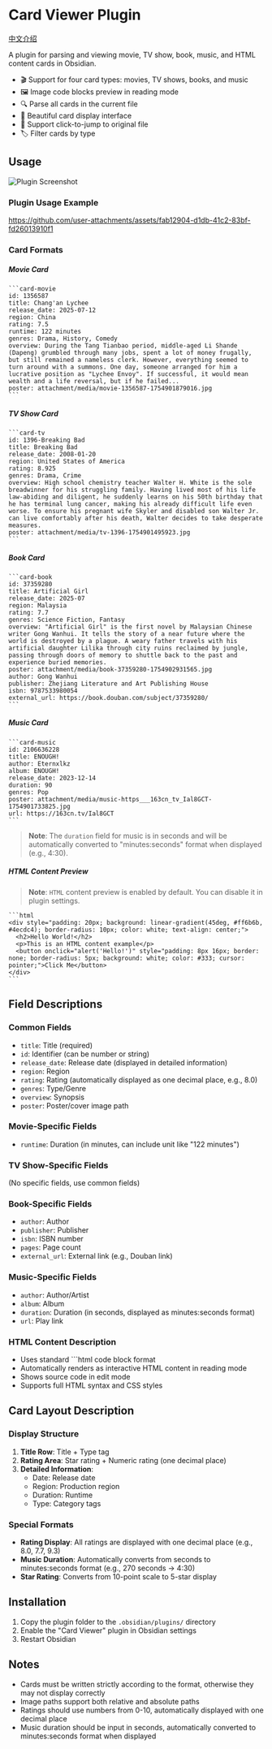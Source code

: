 # Card Viewer Plugin

[中文介绍](./README-zh.md)

A plugin for parsing and viewing movie, TV show, book, music, and HTML content cards in Obsidian.

- 🎬 Support for four card types: movies, TV shows, books, and music
- 🖼️ Image code blocks preview in reading mode
- 🔍 Parse all cards in the current file
- 🎨 Beautiful card display interface
- 🔗 Support click-to-jump to original file
- 🏷️ Filter cards by type

## Usage

![Plugin Screenshot](./screenshot.png)

### Plugin Usage Example

https://github.com/user-attachments/assets/fab12904-d1db-41c2-83bf-fd26013910f1


### Card Formats

##### Movie Card

````
```card-movie
id: 1356587
title: Chang'an Lychee
release_date: 2025-07-12
region: China
rating: 7.5
runtime: 122 minutes
genres: Drama, History, Comedy
overview: During the Tang Tianbao period, middle-aged Li Shande (Dapeng) grumbled through many jobs, spent a lot of money frugally, but still remained a nameless clerk. However, everything seemed to turn around with a summons. One day, someone arranged for him a lucrative position as "Lychee Envoy". If successful, it would mean wealth and a life reversal, but if he failed...
poster: attachment/media/movie-1356587-1754901879016.jpg
```
````

##### TV Show Card
````
```card-tv
id: 1396-Breaking Bad
title: Breaking Bad
release_date: 2008-01-20
region: United States of America
rating: 8.925
genres: Drama, Crime
overview: High school chemistry teacher Walter H. White is the sole breadwinner for his struggling family. Having lived most of his life law-abiding and diligent, he suddenly learns on his 50th birthday that he has terminal lung cancer, making his already difficult life even worse. To ensure his pregnant wife Skyler and disabled son Walter Jr. can live comfortably after his death, Walter decides to take desperate measures.
poster: attachment/media/tv-1396-1754901495923.jpg
```
````

##### Book Card
````
```card-book
id: 37359280
title: Artificial Girl
release_date: 2025-07
region: Malaysia
rating: 7.7
genres: Science Fiction, Fantasy
overview: "Artificial Girl" is the first novel by Malaysian Chinese writer Gong Wanhui. It tells the story of a near future where the world is destroyed by a plague. A weary father travels with his artificial daughter Lilika through city ruins reclaimed by jungle, passing through doors of memory to shuttle back to the past and experience buried memories.
poster: attachment/media/book-37359280-1754902931565.jpg
author: Gong Wanhui
publisher: Zhejiang Literature and Art Publishing House
isbn: 9787533980054
external_url: https://book.douban.com/subject/37359280/
```
````

##### Music Card
````
```card-music
id: 2106636228
title: ENOUGH!
author: Eternxlkz
album: ENOUGH!
release_date: 2023-12-14
duration: 90
genres: Pop
poster: attachment/media/music-https___163cn_tv_Ial8GCT-1754901733825.jpg
url: https://163cn.tv/Ial8GCT
```
````

> **Note**: The `duration` field for music is in seconds and will be automatically converted to "minutes:seconds" format when displayed (e.g., 4:30).

##### HTML Content Preview

> **Note**: `HTML` content preview is enabled by default. You can disable it in plugin settings.

````
```html
<div style="padding: 20px; background: linear-gradient(45deg, #ff6b6b, #4ecdc4); border-radius: 10px; color: white; text-align: center;">
  <h2>Hello World!</h2>
  <p>This is an HTML content example</p>
  <button onclick="alert('Hello!')" style="padding: 8px 16px; border: none; border-radius: 5px; background: white; color: #333; cursor: pointer;">Click Me</button>
</div>
```
````

## Field Descriptions

### Common Fields

- `title`: Title (required)
- `id`: Identifier (can be number or string)
- `release_date`: Release date (displayed in detailed information)
- `region`: Region
- `rating`: Rating (automatically displayed as one decimal place, e.g., 8.0)
- `genres`: Type/Genre
- `overview`: Synopsis
- `poster`: Poster/cover image path

### Movie-Specific Fields

- `runtime`: Duration (in minutes, can include unit like "122 minutes")

### TV Show-Specific Fields

(No specific fields, use common fields)

### Book-Specific Fields

- `author`: Author
- `publisher`: Publisher
- `isbn`: ISBN number
- `pages`: Page count
- `external_url`: External link (e.g., Douban link)

### Music-Specific Fields

- `author`: Author/Artist
- `album`: Album
- `duration`: Duration (in seconds, displayed as minutes:seconds format)
- `url`: Play link

### HTML Content Description

- Uses standard ```html code block format
- Automatically renders as interactive HTML content in reading mode
- Shows source code in edit mode
- Supports full HTML syntax and CSS styles

## Card Layout Description

### Display Structure

1. **Title Row**: Title + Type tag
2. **Rating Area**: Star rating + Numeric rating (one decimal place)
3. **Detailed Information**:
   - Date: Release date
   - Region: Production region
   - Duration: Runtime
   - Type: Category tags

### Special Formats

- **Rating Display**: All ratings are displayed with one decimal place (e.g., 8.0, 7.7, 9.3)
- **Music Duration**: Automatically converts from seconds to minutes:seconds format (e.g., 270 seconds → 4:30)
- **Star Rating**: Converts from 10-point scale to 5-star display

## Installation

1. Copy the plugin folder to the `.obsidian/plugins/` directory
2. Enable the "Card Viewer" plugin in Obsidian settings
3. Restart Obsidian

## Notes

- Cards must be written strictly according to the format, otherwise they may not display correctly
- Image paths support both relative and absolute paths
- Ratings should use numbers from 0-10, automatically displayed with one decimal place
- Music duration should be input in seconds, automatically converted to minutes:seconds format when displayed